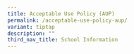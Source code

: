 ```yaml
---
title: Acceptable Use Policy (AUP)
permalink: /acceptable-use-policy-aup/
variant: tiptap
description: ""
third_nav_title: School Information
---
```

